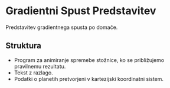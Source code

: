 # Gradientni Spust Predstavitev
Predstavitev gradientnega spusta po domače. 

## Struktura
- Program za animiranje spremebe stožnice, ko se približujemo pravilnemu rezultatu.
- Tekst z razlago.
- Podatki o planetih pretvorjeni v kartezijski koordinatni sistem.